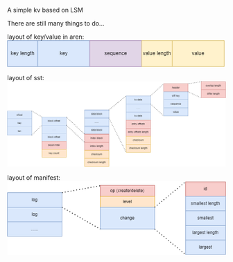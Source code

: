 A simple kv based on LSM

There are still many things to do...

layout of key/value in aren:
![kv](./doc/img/kv.png)

layout of sst:
![sst](./doc/img/sst.png)

layout of manifest:
![manifest](./doc/img/manifest.png)